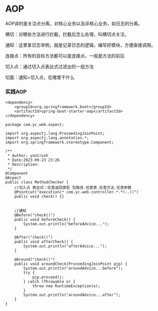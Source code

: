 # AOP

AOP讲的是关注点分离，对核心业务以及非核心业务，如日志的分离。

横切：对哪些方法进行拦截，拦截后怎么处理，叫横切点关注。

通知：这里拿日志举例，就是记录日志的逻辑，编写好模块，方便直接调用。

连接点：所有的目标方法都可以是连接点，一般是方法的前后

切入点：通过切入点表达式过滤出的一组方法

切面：通知+切入点，在哪里干什么

### 实践AOP

```
<dependency>
    <groupId>org.springframework.boot</groupId>
    <artifactId>spring-boot-starter-aop</artifactId>
</dependency>
```

```
package com.yc.web.aspect;

import org.aspectj.lang.ProceedingJoinPoint;
import org.aspectj.lang.annotation.*;
import org.springframework.stereotype.Component;

/**
 * Author: yunCrush
 * Date:2023-09-23 23:26
 * Description:
 */
@Component
@Aspect
public class MethodChecker {
    //切入点 表达式：任意返回类型 包路径.任意类.任意方法.任意参数
    @Pointcut("execution(* com.yc.web.controller.*.*(..))")
    public void check() {}


    //通知
    @Before("check()")
    public void beforeCheck() {
        System.out.println("beforeAdvice...");
    }

    @After("check()")
    public void afterCheck() {
        System.out.println("afterAdvice...");
    }

    @Around("check()")
    public void aroundCheck(ProceedingJoinPoint pjp) {
        System.out.println("aroundAdvice...before");
        try {
            pjp.proceed();
        } catch (Throwable e) {
            throw new RuntimeException(e);
        }
        System.out.println("aroundAdvice...after");
    }
}
```
